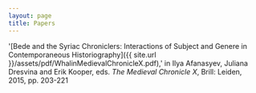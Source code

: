 ```yaml
---
layout: page
title: Papers
---
```


'[Bede and the Syriac Chroniclers: Interactions of Subject and Genere in Contemporaneous Historiography]({{ site.url }}/assets/pdf/WhalinMedievalChronicleX.pdf),' in Ilya Afanasyev, Juliana Dresvina and Erik Kooper, eds. *The Medieval Chronicle X*, Brill: Leiden, 2015, pp. 203-221
